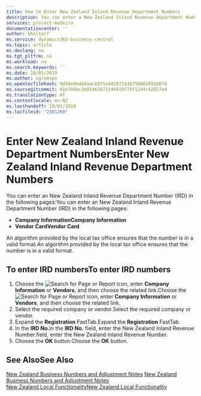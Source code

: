 ```yaml
---
title: How to Enter New Zealand Inland Revenue Department Numbers
description: You can enter a New Zealand Inland Revenue Department Number (IRD) in certain pages.
services: project-madeira
documentationcenter: ''
author: bholtorf
ms.service: dynamics365-business-central
ms.topic: article
ms.devlang: na
ms.tgt_pltfrm: na
ms.workload: na
ms.search.keywords: ''
ms.date: 10/01/2019
ms.author: sgroespe
ms.openlocfilehash: 9d94e8edbdaace871ed41872a3d75bb82691b87d
ms.sourcegitcommit: 02e704bc3e01d62072144919774f1244c42827e4
ms.translationtype: HT
ms.contentlocale: en-NZ
ms.lasthandoff: 10/01/2019
ms.locfileid: "2301260"
---
```

# <a name="enter-new-zealand-inland-revenue-department-numbers"></a><span data-ttu-id="697da-103">Enter New Zealand Inland Revenue Department Numbers</span><span class="sxs-lookup"><span data-stu-id="697da-103">Enter New Zealand Inland Revenue Department Numbers</span></span>
<span data-ttu-id="697da-104">You can enter an New Zealand Inland Revenue Department Number (IRD) in the following pages:</span><span class="sxs-lookup"><span data-stu-id="697da-104">You can enter an New Zealand Inland Revenue Department Number (IRD) in the following pages:</span></span>  

- <span data-ttu-id="697da-105">**Company Information**</span><span class="sxs-lookup"><span data-stu-id="697da-105">**Company Information**</span></span>  
- <span data-ttu-id="697da-106">**Vendor Card**</span><span class="sxs-lookup"><span data-stu-id="697da-106">**Vendor Card**</span></span>  

<span data-ttu-id="697da-107">An algorithm provided by the local tax office ensures that the number is in a valid format.</span><span class="sxs-lookup"><span data-stu-id="697da-107">An algorithm provided by the local tax office ensures that the number is in a valid format.</span></span>  

## <a name="to-enter-ird-numbers"></a><span data-ttu-id="697da-108">To enter IRD numbers</span><span class="sxs-lookup"><span data-stu-id="697da-108">To enter IRD numbers</span></span>  
1.  <span data-ttu-id="697da-109">Choose the ![Search for Page or Report](../../media/ui-search/search_small.png "Search for Page or Report icon") icon, enter **Company Information** or **Vendors**, and then choose the related link.</span><span class="sxs-lookup"><span data-stu-id="697da-109">Choose the ![Search for Page or Report](../../media/ui-search/search_small.png "Search for Page or Report icon") icon, enter **Company Information** or **Vendors**, and then choose the related link.</span></span>  
2.  <span data-ttu-id="697da-110">Select the required company or vendor.</span><span class="sxs-lookup"><span data-stu-id="697da-110">Select the required company or vendor.</span></span>  
3.  <span data-ttu-id="697da-111">Expand the **Registration** FastTab.</span><span class="sxs-lookup"><span data-stu-id="697da-111">Expand the **Registration** FastTab.</span></span>  
4.  <span data-ttu-id="697da-112">In the **IRD No.**</span><span class="sxs-lookup"><span data-stu-id="697da-112">In the **IRD No.**</span></span> <span data-ttu-id="697da-113">field, enter the New Zealand Inland Revenue Number.</span><span class="sxs-lookup"><span data-stu-id="697da-113">field, enter the New Zealand Inland Revenue Number.</span></span>  
5.  <span data-ttu-id="697da-114">Choose the **OK** button.</span><span class="sxs-lookup"><span data-stu-id="697da-114">Choose the **OK** button.</span></span>  

## <a name="see-also"></a><span data-ttu-id="697da-115">See Also</span><span class="sxs-lookup"><span data-stu-id="697da-115">See Also</span></span>  
 <span data-ttu-id="697da-116">[New Zealand Business Numbers and Adjustment Notes](new-zealand-business-numbers-and-adjustment-notes.md) </span><span class="sxs-lookup"><span data-stu-id="697da-116">[New Zealand Business Numbers and Adjustment Notes](new-zealand-business-numbers-and-adjustment-notes.md) </span></span>  
 [<span data-ttu-id="697da-117">New Zealand Local Functionality</span><span class="sxs-lookup"><span data-stu-id="697da-117">New Zealand Local Functionality</span></span>](new-zealand-local-functionality.md)